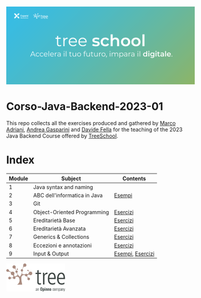 ![TreeSchool](assets/treeschool_header.png)

# Corso-Java-Backend-2023-01

This repo collects all the exercises produced and gathered by [Marco Adriani](https://github.com/MrSosu), [Andrea Gasparini](https://github.com/andrea-gasparini) and [Davide Fella](https://github.com/davidefella) for the teaching of the 2023 Java Backend Course offered by [TreeSchool](https://tree.it/school/).

# Index

| Module | Subject                      | Contents                                                  |
|--------|------------------------------|-----------------------------------------------------------|
| 1      | Java syntax and naming       |                                                           |
| 2      | ABC dell'informatica in Java | [Esempi](module_02/src/esempi/)                           |
| 3      | Git                          |                                                           |
| 4      | Object-Oriented Programming  | [Esercizi](module_04/src/)                                |
| 5      | Ereditarietà Base            | [Esercizi](module_05/src)                                 |
| 6      | Ereditarietà Avanzata        | [Esercizi](module_06/src)                                 |
| 7      | Generics & Collections       | [Esercizi](module_07/src)                                 |
| 8      | Eccezioni e annotazioni      | [Esercizi](module_08/src)                                 |
| 9      | Input & Output               | [Esempi](module_09/src/Esempi), [Esercizi](module_09/src) |
<!--
| 10     | Design Patterns              | [Esempi](module_10/src/Esempi)                                                             |
| 12     | Java Stream                  | [Esercizi](module_12/src)                                                                  |
| 16     | Database                     | [Esercizo AndiamoATeatro](module_16/AndiamoATeatro.pdf), [Esempi](module_16/src/main/java) |
| 13     | API                          | [Esercizi](module_13/src)                                                                  |
| 14     | Spring                       | [Esercizi](module_14/src)                                                                  |
| 15     | Design Patterns              | [Esercizi](module_15/src)                                                                  |
| 18     | Test                         | [Esercizi](module_18/src)                                                                  |
-->

<img src="assets/treelogo.png" height="75">
